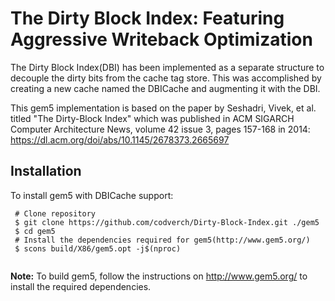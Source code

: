 # The Dirty Block Index: Featuring Aggressive Writeback Optimization

The Dirty Block Index(DBI) has been implemented as a separate structure to decouple the dirty bits from the cache tag store. This was accomplished by creating a new cache named the DBICache and augmenting it with the DBI.

This gem5 implementation is based on the paper by Seshadri, Vivek, et al. titled "The Dirty-Block Index" which was published in ACM SIGARCH Computer Architecture News, volume 42 issue 3, pages 157-168 in 2014: https://dl.acm.org/doi/abs/10.1145/2678373.2665697


## Installation

To install gem5 with DBICache support:

```
 # Clone repository
 $ git clone https://github.com/codverch/Dirty-Block-Index.git ./gem5
 $ cd gem5
 # Install the dependencies required for gem5(http://www.gem5.org/)
 $ scons build/X86/gem5.opt -j$(nproc)
 
```
**Note:** To build gem5, follow the instructions on http://www.gem5.org/ to install the required dependencies.
